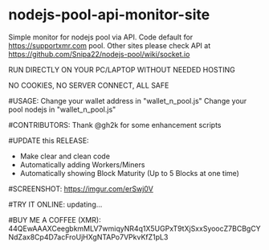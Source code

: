 # nodejs-pool-api-monitor-site
Simple monitor for nodejs pool via API. Code default for https://supportxmr.com pool. Other sites please check API at https://github.com/Snipa22/nodejs-pool/wiki/socket.io

RUN DIRECTLY ON YOUR PC/LAPTOP WITHOUT NEEDED HOSTING

NO COOKIES, NO SERVER CONNECT, ALL SAFE

#USAGE:
Change your wallet address in "wallet_n_pool.js"
Change your pool nodejs in "wallet_n_pool.js"

#CONTRIBUTORS:
Thank @gh2k for some enhancement scripts

#UPDATE this RELEASE:
- Make clear and clean code
- Automatically adding Workers/Miners
- Automatically showing Block Maturity (Up to 5 Blocks at one time)

#SCREENSHOT:
https://imgur.com/erSwj0V

#TRY IT ONLINE:
updating...


#BUY ME A COFFEE (XMR):
44QEwAAAXCeegbkmMLV7wmiqyNR4q1X5UGPxT9tXjSxxSyoocZ7BCBgCYNdZax8Cp4D7acFroUjHXgNTAPo7VPkvKfZ1pL3
